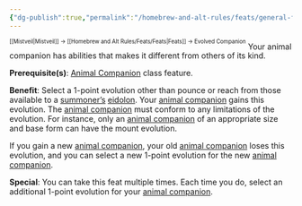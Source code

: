 ```yaml
---
{"dg-publish":true,"permalink":"/homebrew-and-alt-rules/feats/general-feats/evolved-companion/"}
---
```


<sup><sup>[[Mistveil\|Mistveil]] → [[Homebrew and Alt Rules/Feats/Feats\|Feats]] → Evolved Companion</sup></sup> 
Your animal companion has abilities that makes it different from others of its kind.

**Prerequisite(s)**: [Animal Companion](https://www.d20pfsrd.com/classes/core-classes/druid/animal-companions) class feature.

**Benefit**: Select a 1-point evolution other than pounce or reach from those available to a [summoner’s](https://www.d20pfsrd.com/classes/base-classes/summoner) [eidolon](https://www.d20pfsrd.com/classes/base-classes/summoner#TOC-Eidolon). Your [animal companion](https://www.d20pfsrd.com/classes/core-classes/druid/animal-companions) gains this evolution. The [animal companion](https://www.d20pfsrd.com/classes/core-classes/druid/animal-companions) must conform to any limitations of the evolution. For instance, only an [animal companion](https://www.d20pfsrd.com/classes/core-classes/druid/animal-companions) of an appropriate size and base form can have the mount evolution.

If you gain a new [animal companion](https://www.d20pfsrd.com/classes/core-classes/druid/animal-companions), your old [animal companion](https://www.d20pfsrd.com/classes/core-classes/druid/animal-companions) loses this evolution, and you can select a new 1-point evolution for the new [animal companion](https://www.d20pfsrd.com/classes/core-classes/druid/animal-companions).

**Special**: You can take this feat multiple times. Each time you do, select an additional 1-point evolution for your [animal companion](https://www.d20pfsrd.com/classes/core-classes/druid/animal-companions).
